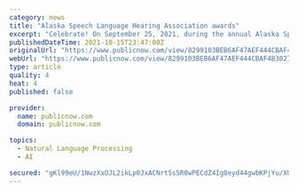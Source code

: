 ```yaml
---
category: news
title: "Alaska Speech Language Hearing Association awards"
excerpt: "Celebrate! On September 25, 2021, during the annual Alaska Speech-Language-Hearing Association (AKSHA) convention, excellence in the Kenai Peninsula Borough School District was highlighted, with current and retired staff receiving the Sourdough Award,"
publishedDateTime: 2021-10-15T23:47:00Z
originalUrl: "https://www.publicnow.com/view/8299103BEB6AF47AEF444CBAF4B302700C974642"
webUrl: "https://www.publicnow.com/view/8299103BEB6AF47AEF444CBAF4B302700C974642"
type: article
quality: 4
heat: 4
published: false

provider:
  name: publicnow.com
  domain: publicnow.com

topics:
  - Natural Language Processing
  - AI

secured: "gKl99eU/1NwzXxOJL2ikLp0JxACNrt5s5R0wPECdZ4Ig8eyd44gwbKPjYu/XUk9HSrIOVhTdX6dxpg+7qLHLY6P9F+br1T4i8w87LcZDxZnyycTeYstMcyybqOcXryvssrPm7mal5wgD6WlvO+jMcVOJCqoa86IEKDntj0R2eIhn6SHEWkwmXTXCur0oRX/oFZ5yuHdOz47YIlWGzHcJI3vOmroH74xAmLkIb4WTaOofp63ACUK/SQQX5UTT5hWIXdycxnwj4zNB7rU+SMooepS6GtFyKcdDbS+XNHyuAJ9rP/eymD44h/oaxw2QIHbwQux2va50biEM9wJThJJLVYbt349xk8HwqF5GZnfqZH0=;QH/xiI3JNLhMH11v3Gx49w=="
---
```


